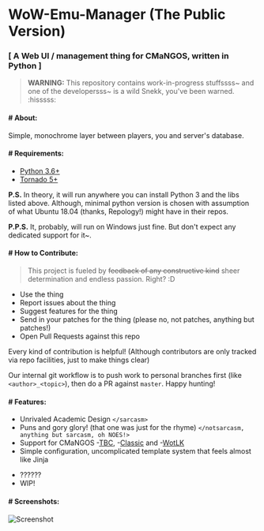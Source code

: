 # WoW-Emu-Manager (The Public Version)

### \[ A Web UI / management thing for CMaNGOS, written in Python \]

> **WARNING:** This repository contains work-in-progress stuffssss~ and one of the developersss~ is a wild Snekk, you've been warned. :hisssss:


#### # About:
Simple, monochrome layer between players, you and server's database.


#### # Requirements:
- [Python 3.6+][python]
- [Tornado 5+][tornado]
<!-- - [MySQL-Connector-Python 8.1+][connector] -->

**P.S.** In theory, it will run anywhere you can install Python 3 and the libs listed above.
Although, minimal python version is chosen with assumption of what Ubuntu 18.04 (thanks, Repology!) might have in their repos.

**P.P.S.** It, probably, will run on Windows just fine. But don't expect any dedicated support for it~.


#### # How to Contribute:

> This project is fueled by ~~feedback of any constructive kind~~ sheer determination and endless passion. Right? :D

- Use the thing
- Report issues about the thing
- Suggest features for the thing
- Send in your patches for the thing (please no, not patches, anything but patches!)
- Open Pull Requests against this repo

Every kind of contribution is helpful! (Although contributors are only tracked via repo facilities, just to make things clear)

<!-- Does this statement contradict somehow with the one at the beginning of the section? :D -->

Our internal git workflow is to push work to personal branches first (like `<author>_<topic>`), then do a PR against `master`.
Happy hunting!


#### # Features:
- Unrivaled Academic Design `</sarcasm>`
- Puns and gory glory! (that one was just for the rhyme) `</notsarcasm, anything but sarcasm, oh NOES!>`
- Support for CMaNGOS -[TBC][cmangos-tbc], -[Classic][cmangos-classic] and -[WotLK][cmangos-wotlk]
- Simple configuration, uncomplicated template system that feels almost like Jinja
<!-- - Account management, registration facilities -->
- ??????
- WIP!


#### # Screenshots:

![Screenshot](https://i.imgur.com/fExFEoM.png)


<!-- Technical stuff -->

[python]: https://www.python.org/
[tornado]: http://www.tornadoweb.org/en/stable/index.html
[connector]: https://pypi.org/project/mysql-connector-python/
[cmangos-classic]: https://github.com/cmangos/mangos-classic
[cmangos-tbc]: https://github.com/cmangos/mangos-tbc
[cmangos-wotlk]: https://github.com/cmangos/mangos-wotlk
